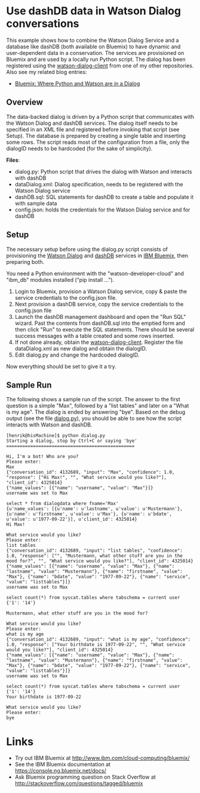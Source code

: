 # Use dashDB data in Watson Dialog conversations
This example shows how to combine the Watson Dialog Service and a database like dashDB (both available on Bluemix) to have dynamic and user-dependent data in a conservation. The services are provisioned on Bluemix and are used by a locally run Python script. The dialog has been registered using the [watson-dialog-client][watson-dialog-client] from one of my other repositories. Also see my related blog entries:
* [Bluemix: Where Python and Watson are in a Dialog](http://blog.4loeser.net/2016/07/bluemix-where-python-and-watson-are-in.html)

## Overview
The data-backed dialog is driven by a Python script that communicates with the Watson Dialog and dashDB services. The dialog itself needs to be specified in an XML file and registered before invoking that script (see Setup). The database is prepared by creating a single table and inserting some rows. The script reads most of the configuration from a file, only the dialogID needs to be hardcoded (for the sake of simplicity).

**Files**:
* dialog.py: Python script that drives the dialog with Watson and interacts with dashDB
* dataDialog.xml: Dialog specification, needs to be registered with the Watson Dialog service
* dashDB.sql: SQL statements for dashDB to create a table and populate it with sample data
* config.json: holds the credentials for the Watson Dialog service and for dashDB

## Setup
The necessary setup before using the dialog.py script consists of provisioning the [Watson Dialog](https://new-console.ng.bluemix.net/catalog/services/dialog/) and [dashDB](https://new-console.ng.bluemix.net/catalog/services/dashdb/) services in [IBM Bluemix](http://www.ibm.com/cloud-computing/bluemix/), then preparing both.

You need a Python environment with the "watson-developer-cloud" and "ibm_db" modules installed ("pip install ...").

1. Login to Bluemix, provision a Watson Dialog service, copy & paste the service credentials to the config.json file.
2. Next provision a dashDB service, copy the service credentials to the config.json file
3. Launch the dashDB management dashboard and open the "Run SQL" wizard. Past the contents from dashDB.sql into the emptied form and then click "Run" to execute the SQL statements. There should be several success messages with a table created and some rows inserted.
4. If not done already, obtain the [watson-dialog-client][watson-dialog-client]. Register the file dataDialog.xml as new dialog and obtain the dialogID.
5. Edit dialog.py and change the hardcoded dialogID.

Now everything should be set to give it a try.

## Sample Run

The following shows a sample run of the script. The answer to the first question is a simple "Max", followed by a "list tables" and later on a "What is my age". The dialog is ended by answering "bye". Based on the debug output (see the file [dialog.py](dialog.py)), you should be able to see how the script interacts with Watson and dashDB.

```
[henrik@hisMachine]$ python dialog.py 
Starting a dialog, stop by Ctrl+C or saying 'bye'
================================================

Hi, I'm a bot! Who are you?
Please enter:
Max
{"conversation_id": 4132689, "input": "Max", "confidence": 1.0, "response": ["Hi Max!", "", "What service would you like?"], "client_id": 4325014}
{"name_values": [{"name": "username", "value": "Max"}]}
username was set to Max

select * from dialogdata where fname='Max'
{u'name_values': [{u'name': u'lastname', u'value': u'Mustermann'}, {u'name': u'firstname', u'value': u'Max'}, {u'name': u'bdate', u'value': u'1977-09-22'}], u'client_id': 4325014}
Hi Max!

What service would you like?
Please enter:
list tables
{"conversation_id": 4132689, "input": "list tables", "confidence": 1.0, "response": ["", "Mustermann, what other stuff are you in the mood for?", "", "What service would you like?"], "client_id": 4325014}
{"name_values": [{"name": "username", "value": "Max"}, {"name": "lastname", "value": "Mustermann"}, {"name": "firstname", "value": "Max"}, {"name": "bdate", "value": "1977-09-22"}, {"name": "service", "value": "listtables"}]}
username was set to Max

select count(*) from syscat.tables where tabschema = current user
{'1': '14'}

Mustermann, what other stuff are you in the mood for?

What service would you like?
Please enter:
what is my age
{"conversation_id": 4132689, "input": "what is my age", "confidence": 1.0, "response": ["Your birthdate is 1977-09-22", "", "What service would you like?"], "client_id": 4325014}
{"name_values": [{"name": "username", "value": "Max"}, {"name": "lastname", "value": "Mustermann"}, {"name": "firstname", "value": "Max"}, {"name": "bdate", "value": "1977-09-22"}, {"name": "service", "value": "listtables"}]}
username was set to Max

select count(*) from syscat.tables where tabschema = current user
{'1': '14'}
Your birthdate is 1977-09-22

What service would you like?
Please enter:
bye
```

# Links
* Try out IBM Bluemix at http://www.ibm.com/cloud-computing/bluemix/
* See the IBM Bluemix documentation at https://console.ng.bluemix.net/docs/
* Ask Bluemix programming question on Stack Overflow at http://stackoverflow.com/questions/tagged/bluemix


[watson-dialog-client]: https://github.com/data-henrik/watson-dialog-client
